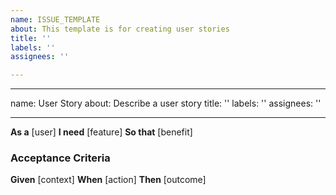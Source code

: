 ```yaml
---
name: ISSUE_TEMPLATE
about: This template is for creating user stories
title: ''
labels: ''
assignees: ''

---
```


---
name: User Story
about: Describe a user story
title: ''
labels: ''
assignees: ''

---

**As a** [user]
**I need** [feature]
**So that** [benefit]

### Acceptance Criteria

**Given** [context]
**When** [action]
**Then** [outcome]
